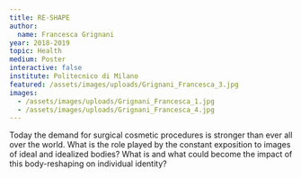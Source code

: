 ```yaml
---
title: RE-SHAPE
author:
  name: Francesca Grignani
year: 2018-2019
topic: Health
medium: Poster
interactive: false
institute: Politecnico di Milano
featured: /assets/images/uploads/Grignani_Francesca_3.jpg
images:
  - /assets/images/uploads/Grignani_Francesca_1.jpg
  - /assets/images/uploads/Grignani_Francesca_4.jpg
---
```

Today the demand for surgical cosmetic procedures is stronger than ever all over the world. What is the role played by the constant exposition to images of ideal and idealized bodies? What is and what could become the impact of this body-reshaping on individual identity?
